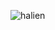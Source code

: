 ![halien](https://github.com/berker13/smutnywebco/assets/148329668/0a16b35a-7b70-48cc-b593-80f2d840630f)
